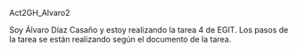 Act2GH_Alvaro2

Soy Álvaro Díaz Casaño y estoy realizando la tarea 4 de EGIT. Los pasos de la tarea se están realizando según el documento de la tarea.
